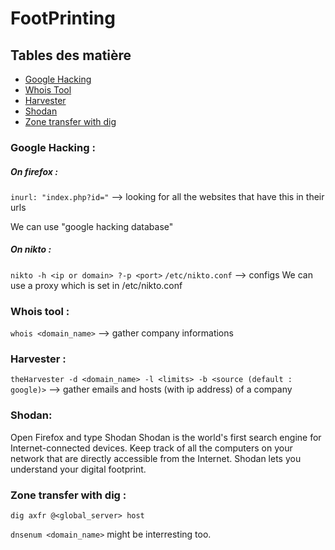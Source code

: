 # FootPrinting

## Tables des matière
 - [Google Hacking](#Google-Hacking)
 - [Whois Tool](#Whois-tool)
 - [Harvester](#Harvester)
 - [Shodan](#Shodan)
 - [Zone transfer with dig](#Zone-transfer-with-dig)

### **Google Hacking** :
 ##### *On firefox* :
   `inurl: "index.php?id="` --> looking for all the websites that have this in their urls
      
   We can use "google hacking database"
 ##### *On nikto* :
   `nikto -h <ip or domain> ?-p <port>`
   `/etc/nikto.conf` --> configs
   We can use a proxy which is set in /etc/nikto.conf

### **Whois tool** :
  `whois <domain_name>` --> gather company informations

### **Harvester** :
  `theHarvester -d <domain_name> -l <limits> -b <source (default : google)>`  --> gather emails and hosts (with ip 		address) of a company 

### **Shodan**: 
  Open Firefox and type Shodan
  Shodan is the world's first search engine for Internet-connected devices.
  Keep track of all the computers on your network that are directly accessible from the Internet. Shodan lets you understand your digital footprint.

### **Zone transfer with dig** :
`dig axfr @<global_server> host`

`dnsenum <domain_name>` might be interresting too.
